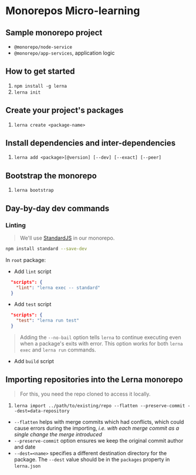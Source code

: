 # Monorepos Micro-learning

## Sample monorepo project

* `@monorepo/node-service`
* `@monorepo/app-services`, application logic

## How to get started

1. `npm install -g lerna`
2. `lerna init`

## Create your project's packages

1. `lerna create <package-name>`

## Install dependencies and inter-dependencies

1. `lerna add <package>[@version] [--dev] [--exact] [--peer]`

## Bootstrap the monorepo

1. `lerna bootstrap`

## Day-by-day dev commands

### Linting

> We'll use [StandardJS](https://standardjs.com/#install) in our monorepo.

```bash
npm install standard --save-dev
```

In `root` package:

* Add `lint` script

```json
  "scripts": {
    "lint": "lerna exec -- standard"
  }
```

* Add `test` script

```json
  "scripts": {
    "test": "lerna run test"
  }
```

> Adding the `--no-bail` option tells `lerna` to continue executing
> even when a package's exits with error.
> This option works for both `lerna exec` and `lerna run` commands.

* Add `build` script

## Importing repositories into the Lerna monorepo

> For this, you need the repo cloned to access it locally.

1. `lerna import ../path/to/existing/repo --flatten --preserve-commit --dest=data-repository`

* `--flatten` helps with merge commits which had conflicts, which could cause errors during the importing, *i.e. with each merge commit as a single change the merge introduced*
* `--preserve-commit` option ensures we keep the original commit author and date
* `--dest=<name>` specifies a different destination directory for the package. The `--dest` value should be in the `packages` property in `lerna.json`
